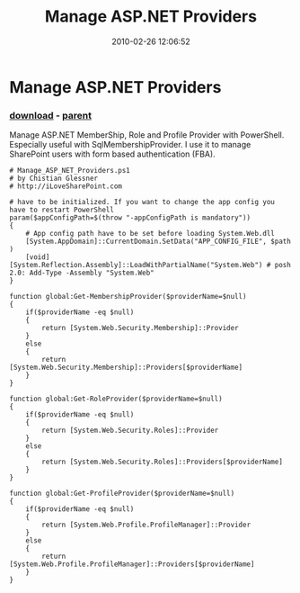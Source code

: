 ﻿---
pid:            1670
poster:         cglessner
title:          Manage ASP.NET Providers
date:           2010-02-26 12:06:52
format:         posh
parent:         1669
parent:         1669

---

# Manage ASP.NET Providers

### [download](1670.ps1) - [parent](1669.md)

Manage ASP.NET MemberShip, Role and Profile Provider with PowerShell. Especially useful with SqlMembershipProvider. I use it to manage SharePoint users with form based authentication (FBA).

```posh
# Manage_ASP_NET_Providers.ps1
# by Chistian Glessner
# http://iLoveSharePoint.com

# have to be initialized. If you want to change the app config you have to restart PowerShell
param($appConfigPath=$(throw "-appConfigPath is mandatory"))
{
    # App config path have to be set before loading System.Web.dll
    [System.AppDomain]::CurrentDomain.SetData("APP_CONFIG_FILE", $path )
    [void][System.Reflection.Assembly]::LoadWithPartialName("System.Web") # posh 2.0: Add-Type -Assembly "System.Web"
}

function global:Get-MembershipProvider($providerName=$null)
{    
    if($providerName -eq $null)
    {
        return [System.Web.Security.Membership]::Provider
    }
    else
    {
        return [System.Web.Security.Membership]::Providers[$providerName]
    } 
}

function global:Get-RoleProvider($providerName=$null)
{     
    if($providerName -eq $null)
    {
        return [System.Web.Security.Roles]::Provider
    }
    else
    {
        return [System.Web.Security.Roles]::Providers[$providerName]
    } 
}

function global:Get-ProfileProvider($providerName=$null)
{     
    if($providerName -eq $null)
    {
        return [System.Web.Profile.ProfileManager]::Provider
    }
    else
    {
        return [System.Web.Profile.ProfileManager]::Providers[$providerName]
    } 
}
```
